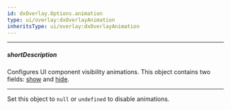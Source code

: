 ```yaml
---
id: dxOverlay.Options.animation
type: ui/overlay:dxOverlayAnimation
inheritsType: ui/overlay:dxOverlayAnimation
---
```

---
##### shortDescription
Configures UI component visibility animations. This object contains two fields: [show](/api-reference/10%20UI%20Widgets/dxOverlay/1%20Configuration/animation/show.md '{basewidgetpath}/Configuration/animation/#show') and [hide](/api-reference/10%20UI%20Widgets/dxOverlay/1%20Configuration/animation/hide.md '{basewidgetpath}/Configuration/animation/#hide').

---
Set this object to `null` or `undefined` to disable animations.